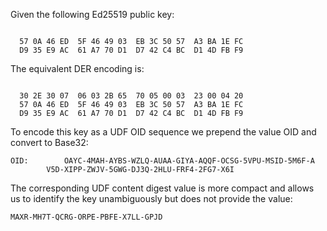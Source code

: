 
Given the following Ed25519 public key:

~~~~

  57 0A 46 ED  5F 46 49 03  EB 3C 50 57  A3 BA 1E FC
  D9 35 E9 AC  61 A7 70 D1  D7 42 C4 BC  D1 4D FB F9
~~~~

The equivalent DER encoding is:

~~~~

  30 2E 30 07  06 03 2B 65  70 05 00 03  23 00 04 20
  57 0A 46 ED  5F 46 49 03  EB 3C 50 57  A3 BA 1E FC
  D9 35 E9 AC  61 A7 70 D1  D7 42 C4 BC  D1 4D FB F9
~~~~

To encode this key as a UDF OID sequence we prepend the value OID
and convert to Base32:

~~~~
OID:        OAYC-4MAH-AYBS-WZLQ-AUAA-GIYA-AQQF-OCSG-5VPU-MSID-5M6F-A
        V5D-XIPP-ZWJV-5GWG-DJ3Q-2HLU-FRF4-2FG7-X6I
~~~~

The corresponding UDF content digest value is more compact and allows us to identify the 
key unambiguously but does not provide the value:

~~~~
MAXR-MH7T-QCRG-ORPE-PBFE-X7LL-GPJD
~~~~
